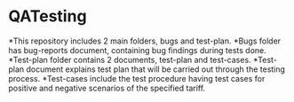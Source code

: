 # QATesting

*This repository includes 2 main folders, bugs and test-plan.
*Bugs folder has bug-reports document, containing bug findings during tests done.
*Test-plan folder contains 2 documents, test-plan and test-cases.
*Test-plan document explains test plan that will be carried out through the testing process.
*Test-cases include the test procedure having test cases for positive and negative scenarios of the specified tariff.
